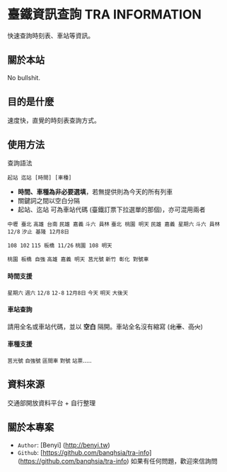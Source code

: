# 臺鐵資訊查詢 TRA INFORMATION
快速查詢時刻表、車站等資訊。

## 關於本站

No bullshit.

## 目的是什麼
速度快，直覺的時刻表查詢方式。

## 使用方法

查詢語法

    起站 迄站 [時間] [車種]
    

* **時間、車種為非必要選填**，若無提供則為今天的所有列車
* 關鍵詞之間以空白分隔
* 起站、迄站 可為車站代碼 (臺鐵訂票下拉選單的那個)，亦可混用兩者


`中壢 臺北`  `高雄 台南`  `民雄 嘉義` `斗六 員林`
`臺北 桃園 明天` `民雄 嘉義 星期六` `斗六 員林 12/8` `汐止 基隆 12月8日`

`108 102` `115 板橋 11/26` `桃園 108 明天`

`桃園 板橋 自強` `高雄 嘉義 明天 莒光號` `新竹 彰化 對號車`

#### 時間支援
`星期六` `週六` `12/8` `12-8` `12月8日` `今天` `明天` `大後天`

#### 車站查詢
請用全名或車站代碼，並以 **空白** 隔開。車站全名沒有縮寫 (<del>北車</del>、<del>高火</del>)

#### 車種支援
`莒光號` `自強號` `區間車` `對號` `站票`..... 

## 資料來源

交通部開放資料平台 + 自行整理

## 關於本專案

* `Author`: [Benyi] (http://benyi.tw)
* `Github`:  [https://github.com/banqhsia/tra-info] (https://github.com/banqhsia/tra-info)
如果有任何問題，歡迎來信詢問

